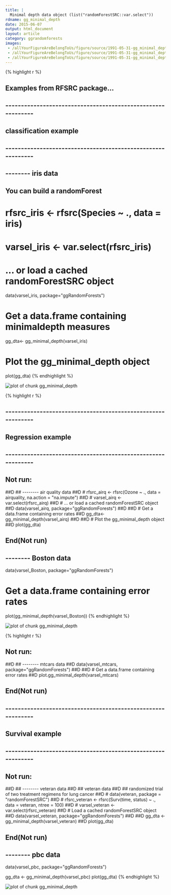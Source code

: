```yaml
---
title: |
  Minimal depth data object (list("randomForestSRC::var.select"))
rdname: gg_minimal_depth
date: 2015-06-07
output: html_document
layout: article
category: ggrandomforests
images:
 - /allYourFigureAreBelongToUs/figure/source/1991-05-31-gg_minimal_depth/gg_minimal_depth-1.png
 - /allYourFigureAreBelongToUs/figure/source/1991-05-31-gg_minimal_depth/gg_minimal_depth-2.png
 - /allYourFigureAreBelongToUs/figure/source/1991-05-31-gg_minimal_depth/gg_minimal_depth-3.png
---
```





{% highlight r %}
## Examples from RFSRC package...
## ------------------------------------------------------------
## classification example
## ------------------------------------------------------------
## -------- iris data
## You can build a randomForest
# rfsrc_iris <- rfsrc(Species ~ ., data = iris)
# varsel_iris <- var.select(rfsrc_iris)
# ... or load a cached randomForestSRC object
data(varsel_iris, package="ggRandomForests")

# Get a data.frame containing minimaldepth measures
gg_dta<- gg_minimal_depth(varsel_iris)

# Plot the gg_minimal_depth object
plot(gg_dta)
{% endhighlight %}

![plot of chunk gg_minimal_depth](/allYourFigureAreBelongToUs/figure/source/1991-05-31-gg_minimal_depth/gg_minimal_depth-1.png) 

{% highlight r %}
## ------------------------------------------------------------
## Regression example
## ------------------------------------------------------------
## Not run: 
##D ## -------- air quality data
##D # rfsrc_airq <- rfsrc(Ozone ~ ., data = airquality, na.action = "na.impute")
##D # varsel_airq <- var.select(rfsrc_airq)
##D # ... or load a cached randomForestSRC object
##D data(varsel_airq, package="ggRandomForests")
##D 
##D # Get a data.frame containing error rates
##D gg_dta<- gg_minimal_depth(varsel_airq)
##D 
##D # Plot the gg_minimal_depth object
##D plot(gg_dta)
## End(Not run)

## -------- Boston data
data(varsel_Boston, package="ggRandomForests")

# Get a data.frame containing error rates
plot(gg_minimal_depth(varsel_Boston))
{% endhighlight %}

![plot of chunk gg_minimal_depth](/allYourFigureAreBelongToUs/figure/source/1991-05-31-gg_minimal_depth/gg_minimal_depth-2.png) 

{% highlight r %}
## Not run: 
##D ## -------- mtcars data
##D data(varsel_mtcars, package="ggRandomForests")
##D 
##D # Get a data.frame containing error rates
##D plot.gg_minimal_depth(varsel_mtcars)
## End(Not run)

## ------------------------------------------------------------
## Survival example
## ------------------------------------------------------------
## Not run: 
##D ## -------- veteran data
##D ## veteran data
##D ## randomized trial of two treatment regimens for lung cancer
##D # data(veteran, package = "randomForestSRC")
##D # rfsrc_veteran <- rfsrc(Surv(time, status) ~ ., data = veteran, ntree = 100)
##D # varsel_veteran <- var.select(rfsrc_veteran)
##D # Load a cached randomForestSRC object
##D data(varsel_veteran, package="ggRandomForests")
##D 
##D gg_dta <- gg_minimal_depth(varsel_veteran)
##D plot(gg_dta)
## End(Not run)

## -------- pbc data
data(varsel_pbc, package="ggRandomForests")

gg_dta <- gg_minimal_depth(varsel_pbc)
plot(gg_dta)
{% endhighlight %}

![plot of chunk gg_minimal_depth](/allYourFigureAreBelongToUs/figure/source/1991-05-31-gg_minimal_depth/gg_minimal_depth-3.png) 